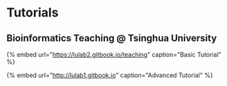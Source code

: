 # Tutorials

## Bioinformatics Teaching @ Tsinghua University

{% embed url="https://lulab2.gitbook.io/teaching" caption="Basic Tutorial" %}

{% embed url="http://lulab1.gitbook.io" caption="Advanced Tutorial" %}

